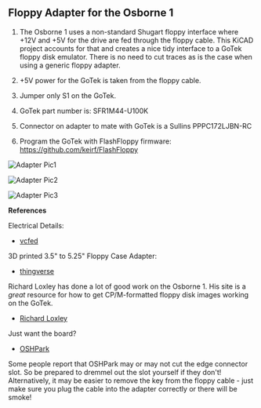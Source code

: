 Floppy Adapter for the Osborne 1
--------------------------------

1. The Osborne 1 uses a non-standard Shugart floppy interface where +12V and +5V for the drive are
fed through the floppy cable.  This KiCAD project accounts for that and creates a nice tidy 
interface to a GoTek floppy disk emulator.  There is no need to cut traces as is the case when using a 
generic floppy adapter.

2. +5V power for the GoTek is taken from the floppy cable.

3. Jumper only S1 on the GoTek.

4. GoTek part number is: SFR1M44-U100K

5. Connector on adapter to mate with GoTek is a Sullins PPPC172LJBN-RC

6. Program the GoTek with FlashFloppy firmware:  https://github.com/keirf/FlashFloppy

![Adapter Pic1](https://vissernet.ca/picture_library/FloppyAdapter_V1.1.png)

![Adapter Pic2](https://vissernet.ca/picture_library/FloppyAdapter_01.png)

![Adapter Pic3](https://vissernet.ca/picture_library/FloppyAdapter_02.png)

**References**

Electrical Details:

* [vcfed](http://www.vcfed.org/forum/showthread.php?56999-Osborne-1-Gotek-Floppy-Emulator-SUCCESS!)

3D printed 3.5" to 5.25" Floppy Case Adapter:

* [thingverse](https://www.thingiverse.com/thing:2217061)

Richard Loxley has done a lot of good work on the Osborne 1.  His site is a *great* resource for
how to get CP/M-formatted floppy disk images working on the GoTek.

* [Richard Loxley](https://www.richardloxley.com/2018/03/30/retro-challenge-2018-04/)

Just want the board?

* [OSHPark](https://oshpark.com/shared_projects/k4YXJYxn)

Some people report that OSHPark may or may not cut the edge connector slot.  So be prepared to dremmel out the slot yourself if they don't!  Alternatively, it may be easier to remove the key from the floppy cable - just make sure you plug the cable into the adapter correctly or there will be smoke!

